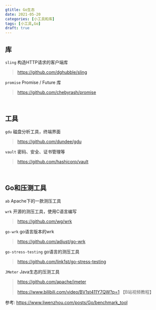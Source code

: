 ```yaml
---
gtitle: Go生态
date: 2021-05-20
categories: [小工具和库]
tags: [小工具,Go]
draft: true
---
```


## 库

`sling` 构造HTTP请求的客户端库

> https://github.com/dghubble/sling

`promise` Promise / Future 库

> https://github.com/chebyrash/promise

​    

## 工具

`gdu` 磁盘分析工具，终端界面

> https://github.com/dundee/gdu

`vault` 密码、安全、证书管理等

> https://github.com/hashicorp/vault

​    

## Go和压测工具

`ab` Apache下的一款测压工具

`wrk` 开源的测压工具，使用C语言编写

> https://github.com/wg/wrk

`go-wrk` go语言版本的wrk

> https://github.com/adjust/go-wrk

`go-stress-testing` go语言的测压工具

> https://github.com/link1st/go-stress-testing

`JMeter` Java生态的压测工具

> https://github.com/apache/jmeter
>
> https://www.bilibili.com/video/BV1st411Y7QW?p=1 【B站视频教程】

参考: https://www.liwenzhou.com/posts/Go/benchmark_tool